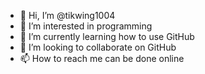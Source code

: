 - 👋 Hi, I’m @tikwing1004
- 👀 I’m interested in programming
- 🌱 I’m currently learning how to use GitHub
- 💞️ I’m looking to collaborate on GitHub
- 📫 How to reach me can be done online

<!---
tikwing1004/tikwing1004 is a ✨ special ✨ repository because its `README.md` (this file) appears on your GitHub profile.
You can click the Preview link to take a look at your changes.
--->
